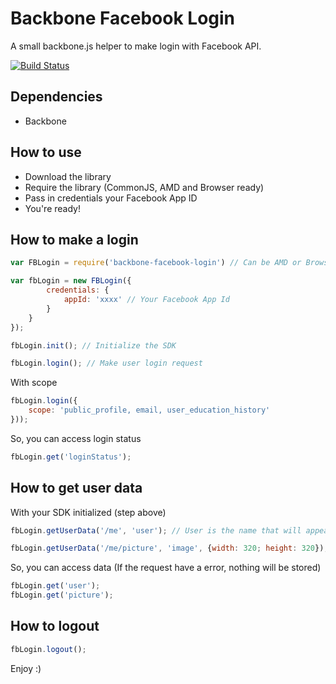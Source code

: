# Backbone Facebook Login

A small backbone.js helper to make login with Facebook API.

[![Build Status](https://travis-ci.org/matheuslc/backbone-facebook-login.svg)](https://travis-ci.org/matheuslc/backbone-facebook-login)

## Dependencies

* Backbone

## How to use

* Download the library
* Require the library (CommonJS, AMD and Browser ready)
* Pass in credentials your Facebook App ID
* You're ready!

## How to make a login

```javascript
var FBLogin = require('backbone-facebook-login') // Can be AMD or Browser-in too

var fbLogin = new FBLogin({
		credentials: {
			appId: 'xxxx' // Your Facebook App Id
		}
	}
});

fbLogin.init(); // Initialize the SDK

fbLogin.login(); // Make user login request
```

With scope
```javascript
fbLogin.login({
	scope: 'public_profile, email, user_education_history'
}));
```

So, you can access login status
```javascript
fbLogin.get('loginStatus');
```

## How to get user data

With your SDK initialized (step above)

```javascript
fbLogin.getUserData('/me', 'user'); // User is the name that will appear in the object

fbLogin.getUserData('/me/picture', 'image', {width: 320; height: 320}); // A third parameter can be passed (Graph API options)
```

So, you can access data (If the request have a error, nothing will be stored)

```javascript
fbLogin.get('user');
fbLogin.get('picture');
```

## How to logout

```javascript
fbLogin.logout();
```


Enjoy :)
